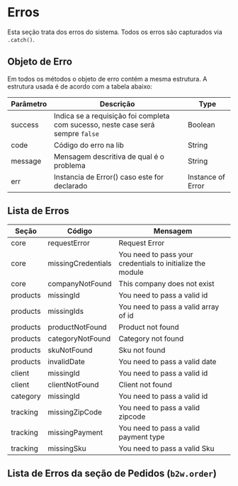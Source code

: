# Erros

Esta seção trata dos erros do sistema. Todos os erros são capturados via `.catch()`.

## Objeto de Erro

Em todos os métodos o objeto de erro contém a mesma estrutura. A estrutura usada é de acordo com a tabela abaixo:

| Parâmetro | Descrição                                                                       | Type              |
|-----------|---------------------------------------------------------------------------------|-------------------|
| success   | Indica se a requisição foi completa com sucesso, neste case será sempre `false` | Boolean           |
| code      | Código do erro na lib                                                           | String            |
| message   | Mensagem descritiva de qual é o problema                                        | String            |
| err       | Instancia de Error() caso este for declarado                                    | Instance of Error |

## Lista de Erros

| Seção    | Código             | Mensagem                                                   |
|----------|--------------------|------------------------------------------------------------|
| core     | requestError       | Request Error                                              |
| core     | missingCredentials | You need to pass your credentials to initialize the module |
| core     | companyNotFound    | This company does not exist                                |
| products | missingId          | You need to pass a valid id                                |
| products | missingIds         | You need to pass a valid array of id                       |
| products | productNotFound    | Product not found                                          |
| products | categoryNotFound   | Category not found                                         |
| products | skuNotFound        | Sku not found                                              |
| products | invalidDate        | You need to pass a valid date                              |
| client   | missingId          | You need to pass a valid id                                |
| client   | clientNotFound     | Client not found                                           |
| category | missingId          | You need to pass a valid id                                |
| tracking | missingZipCode     | You need to pass a valid zipcode                           |
| tracking | missingPayment     | You need to pass a valid payment type                      |
| tracking | missingSku         | You need to pass a valid Sku                               |

## Lista de Erros da seção de Pedidos (`b2w.order`)